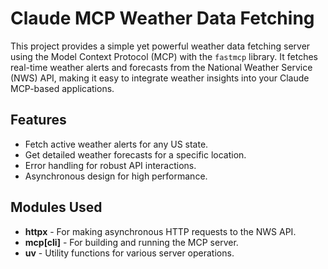 # Claude MCP Weather Data Fetching

This project provides a simple yet powerful weather data fetching server using the Model Context Protocol (MCP) with the `fastmcp` library. It fetches real-time weather alerts and forecasts from the National Weather Service (NWS) API, making it easy to integrate weather insights into your Claude MCP-based applications.

## Features
- Fetch active weather alerts for any US state.
- Get detailed weather forecasts for a specific location.
- Error handling for robust API interactions.
- Asynchronous design for high performance.

## Modules Used
- **httpx** - For making asynchronous HTTP requests to the NWS API.
- **mcp[cli]** - For building and running the MCP server.
- **uv** - Utility functions for various server operations.
